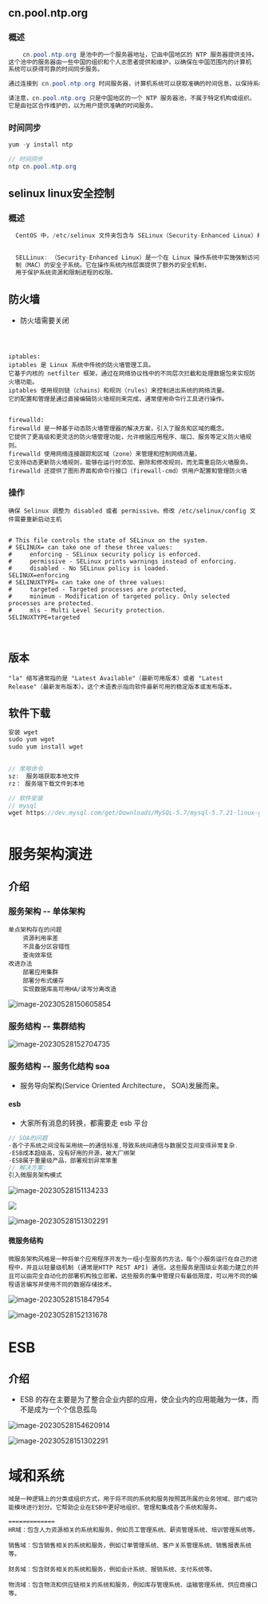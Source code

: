 



## cn.pool.ntp.org

### 概述

```java
    cn.pool.ntp.org 是池中的一个服务器地址，它由中国地区的 NTP 服务器提供支持。
这个池中的服务器由一些中国的组织和个人志愿者提供和维护，以确保在中国范围内的计算机
系统可以获得可靠的时间同步服务。

通过连接到 cn.pool.ntp.org 时间服务器，计算机系统可以获取准确的时间信息，以保持系统时间的准确性，并在需要时进行时间同步。这对于许多应用和系统来说非常重要，例如日志记录、安全验证、时间戳等。

请注意，cn.pool.ntp.org 只是中国地区的一个 NTP 服务器池，不属于特定机构或组织。
它是由社区合作维护的，以为用户提供准确的时间服务。
```

### 时间同步

```java
yum -y install ntp

// 时间同步
ntp cn.pool.ntp.org
```

## selinux linux安全控制

### 概述

```java
  CentOS 中，/etc/selinux 文件夹包含与 SELinux（Security-Enhanced Linux）相关的配置文件和策略
  
  
  SELLinux: （Security-Enhanced Linux）是一个在 Linux 操作系统中实施强制访问控
  制（MAC）的安全子系统。它在操作系统内核层面提供了额外的安全机制，
  用于保护系统资源和限制进程的权限。
```

## 防火墙

* 防火墙需要关闭

```



iptables:
iptables 是 Linux 系统中传统的防火墙管理工具。
它基于内核的 netfilter 框架，通过在网络协议栈中的不同层次拦截和处理数据包来实现防火墙功能。
iptables 使用规则链（chains）和规则（rules）来控制进出系统的网络流量。
它的配置和管理是通过直接编辑防火墙规则来完成，通常使用命令行工具进行操作。


firewalld:
firewalld 是一种基于动态防火墙管理器的解决方案，引入了服务和区域的概念。
它提供了更高级和更灵活的防火墙管理功能，允许根据应用程序、端口、服务等定义防火墙规则。
firewalld 使用网络连接跟踪和区域（zone）来管理和控制网络流量。
它支持动态更新防火墙规则，能够在运行时添加、删除和修改规则，而无需重启防火墙服务。
firewalld 还提供了图形界面和命令行接口（firewall-cmd）供用户配置和管理防火墙
```



### 操作

```
确保 Selinux 调整为 disabled 或者 permissive。修改 /etc/selinux/config 文件需要重新启动主机


# This file controls the state of SELinux on the system.
# SELINUX= can take one of these three values:
#     enforcing - SELinux security policy is enforced.
#     permissive - SELinux prints warnings instead of enforcing.
#     disabled - No SELinux policy is loaded.
SELINUX=enforcing
# SELINUXTYPE= can take one of three values:
#     targeted - Targeted processes are protected,
#     minimum - Modification of targeted policy. Only selected processes are protected.
#     mls - Multi Level Security protection.
SELINUXTYPE=targeted



```









## 版本

```
"la" 缩写通常指的是 "Latest Available"（最新可用版本）或者 "Latest Release"（最新发布版本）。这个术语表示指向软件最新可用的稳定版本或发布版本。

```



## 软件下载

```java
安装 wget
sudo yum wget
sudo yum install wget

    
// 常用命令
sz:  服务端获取本地文件
rz： 服务端下载文件到本地

// 软件安装
// mysql 
wget https://dev.mysql.com/get/Downloads/MySQL-5.7/mysql-5.7.21-linux-glibc2.12-x86_64.tar.gz



```





# 服务架构演进

## 介绍

### 服务架构 -- 单体架构

```
单点架构存在的问题
    资源利用率差
    不具备分区容错性
    查询效率低
改进办法
    部署应用集群
    部署分布式缓存
    实现数据库高可用HA/读写分离改造
```



![image-20230528150605854](image-20230528150605854.png)

### 服务结构 -- 集群结构

![image-20230528152704735](image-20230528152704735.png)



### 服务结构 -- 服务化结构  soa                       

* 服务导向架构(Service Oriented Architecture， SOA)发展而来。                                                                                                                                                                                                                                                                                                                                                                                                                                                                                                                                                                                                                                                                                                                                                                                              



#### esb

* 大家所有消息的转换，都需要走 esb 平台

```java
// SOA的问题
·各个子系统之间没有采用统一的通信标准,导致系统间通信与数据交互间变得异常复杂.
·ESB成本超级高，没有好用的开源，被大厂绑架
·ESB属于重量级产品，部署规划异常笨重
// 解决方案:
引入微服务架构模式
```

![image-20230528151134233](image-20230528151134233.png)

![](image-20230528145905995.png)

![image-20230528151302291](image-20230528151302291.png)





#### 微服务结构

```
微服务架构风格是一种将单个应用程序开发为一组小型服务的方法，每个小服务运行在自己的进程中，并且以轻量级机制 (通常是HTTP REST API) 通信。这些服务是围绕业务能力建立的并且可以由完全自动化的部署机构独立部署。这些服务的集中管理只有最低限度，可以用不同的编程语言编写并使用不同的数据存储技术。
```

![image-20230528151847954](image-20230528151847954.png)



![image-20230528152131678](image-20230528152131678.png)







# ESB

## 介绍

* ESB 的存在主要是为了整合企业内部的应用，使企业内的应用能融为一体，而不是成为一个个信息孤岛

![image-20230528154620914](image-20230528154620914.png)

![image-20230528151302291](image-20230528151302291-16861500878361.png)





# 域和系统

```
域是一种逻辑上的分类或组织方式，用于将不同的系统和服务按照其所属的业务领域、部门或功能模块进行划分。它帮助企业在ESB中更好地组织、管理和集成各个系统和服务。

=============
HR域：包含人力资源相关的系统和服务，例如员工管理系统、薪资管理系统、培训管理系统等。

销售域：包含销售相关的系统和服务，例如订单管理系统、客户关系管理系统、销售报表系统等。

财务域：包含财务相关的系统和服务，例如会计系统、报销系统、支付系统等。

物流域：包含物流和供应链相关的系统和服务，例如库存管理系统、运输管理系统、供应商接口等。
```



